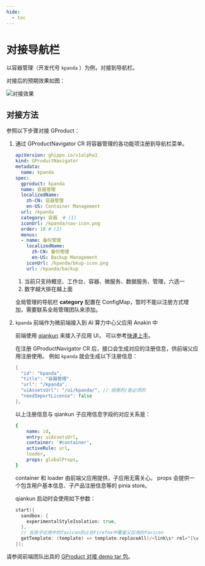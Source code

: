 ```yaml
---
hide:
  - toc
---
```


# 对接导航栏

以容器管理（开发代号 `kpanda` ）为例，对接到导航栏。

对接后的预期效果如图：

![对接效果](https://docs.daocloud.io/daocloud-docs-images/docs/ghippo/images/gproduct01.png)

## 对接方法

参照以下步骤对接 GProduct：

1. 通过 GProductNavigator CR 将容器管理的各功能项注册到导航栏菜单。

    ```yaml
    apiVersion: ghippo.io/v1alpha1
    kind: GProductNavigator
    metadata:
      name: kpanda
    spec:
      gproduct: kpanda
      name: 容器管理
      localizedName:
        zh-CN: 容器管理
        en-US: Container Management
      url: /kpanda
      category: 容器  # (1)
      iconUrl: /kpanda/nav-icon.png
      order: 10 # (2)
      menus:
      - name: 备份管理
        localizedName:
          zh-CN: 备份管理
          en-US: Backup Management
        iconUrl: /kpanda/bkup-icon.png
        url: /kpanda/backup
    ```

    1. 当前只支持概览、工作台、容器、微服务、数据服务、管理，六选一
    2. 数字越大排在越上面

    全局管理的导航栏 __category__ 配置在 ConfigMap，暂时不能以注册方式增加，需要联系全局管理团队来添加。

2. `kpanda` 前端作为微前端接入到 AI 算力中心父应用 Anakin 中

    前端使用 [qiankun](https://qiankun.umijs.org/zh) 来接入子应用 UI，
    可以参考[快速上手](https://qiankun.umijs.org/zh/guide/getting-started)。

    在注册 GProductNavigator CR 后，接口会生成对应的注册信息，供前端父应用注册使用。
    例如 `kpanda` 就会生成以下注册信息：

    ```go
    {
      "id": "kpanda",
      "title": "容器管理",
      "url": "/kpanda",
      "uiAssetsUrl": "/ui/kpanda/", // 结尾的/是必须的
      "needImportLicense": false
    },
    ```

    以上注册信息与 qiankun 子应用信息字段的对应关系是：

    ```yaml
    {
        name: id,
        entry: uiAssetsUrl,
        container: '#container',
        activeRule: url, 
        loader,
        props: globalProps,
    }
    ```

    container 和 loader 由前端父应用提供，子应用无需关心。
    props 会提供一个包含用户基本信息、子产品注册信息等的 pinia store。

    qiankun 启动时会使用如下参数：

    ```go
    start({
      sandbox: {
        experimentalStyleIsolation: true,
      },
      // 去除子应用中的favicon防止在Firefox中覆盖父应用的favicon
      getTemplate: (template) => template.replaceAll(/<link\s* rel="[\w\s]*icon[\w\s]*"\s*( href=".*?")?\s*\/?>/g, ''),
    });
    ```

请参阅前端团队出具的 [GProduct 对接 demo tar 包](./gproduct-demo-main.tar.gz)。
